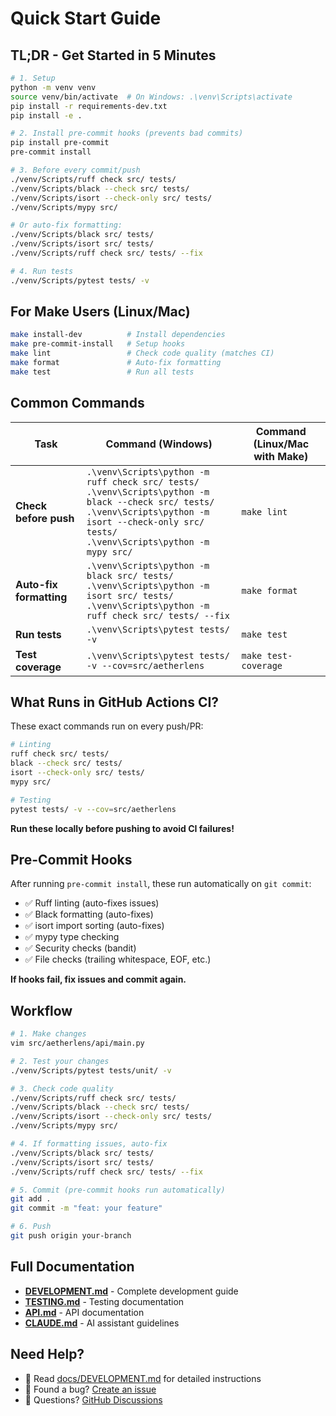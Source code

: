 # Quick Start Guide

## TL;DR - Get Started in 5 Minutes

```bash
# 1. Setup
python -m venv venv
source venv/bin/activate  # On Windows: .\venv\Scripts\activate
pip install -r requirements-dev.txt
pip install -e .

# 2. Install pre-commit hooks (prevents bad commits)
pip install pre-commit
pre-commit install

# 3. Before every commit/push
./venv/Scripts/ruff check src/ tests/
./venv/Scripts/black --check src/ tests/
./venv/Scripts/isort --check-only src/ tests/
./venv/Scripts/mypy src/

# Or auto-fix formatting:
./venv/Scripts/black src/ tests/
./venv/Scripts/isort src/ tests/
./venv/Scripts/ruff check src/ tests/ --fix

# 4. Run tests
./venv/Scripts/pytest tests/ -v
```

## For Make Users (Linux/Mac)

```bash
make install-dev          # Install dependencies
make pre-commit-install   # Setup hooks
make lint                 # Check code quality (matches CI)
make format               # Auto-fix formatting
make test                 # Run all tests
```

## Common Commands

| Task | Command (Windows) | Command (Linux/Mac with Make) |
|------|-------------------|--------------------------------|
| **Check before push** | `.\venv\Scripts\python -m ruff check src/ tests/`<br>`.\venv\Scripts\python -m black --check src/ tests/`<br>`.\venv\Scripts\python -m isort --check-only src/ tests/`<br>`.\venv\Scripts\python -m mypy src/` | `make lint` |
| **Auto-fix formatting** | `.\venv\Scripts\python -m black src/ tests/`<br>`.\venv\Scripts\python -m isort src/ tests/`<br>`.\venv\Scripts\python -m ruff check src/ tests/ --fix` | `make format` |
| **Run tests** | `.\venv\Scripts\pytest tests/ -v` | `make test` |
| **Test coverage** | `.\venv\Scripts\pytest tests/ -v --cov=src/aetherlens` | `make test-coverage` |

## What Runs in GitHub Actions CI?

These exact commands run on every push/PR:

```bash
# Linting
ruff check src/ tests/
black --check src/ tests/
isort --check-only src/ tests/
mypy src/

# Testing
pytest tests/ -v --cov=src/aetherlens
```

**Run these locally before pushing to avoid CI failures!**

## Pre-Commit Hooks

After running `pre-commit install`, these run automatically on `git commit`:

- ✅ Ruff linting (auto-fixes issues)
- ✅ Black formatting (auto-fixes)
- ✅ isort import sorting (auto-fixes)
- ✅ mypy type checking
- ✅ Security checks (bandit)
- ✅ File checks (trailing whitespace, EOF, etc.)

**If hooks fail, fix issues and commit again.**

## Workflow

```bash
# 1. Make changes
vim src/aetherlens/api/main.py

# 2. Test your changes
./venv/Scripts/pytest tests/unit/ -v

# 3. Check code quality
./venv/Scripts/ruff check src/ tests/
./venv/Scripts/black --check src/ tests/
./venv/Scripts/isort --check-only src/ tests/
./venv/Scripts/mypy src/

# 4. If formatting issues, auto-fix
./venv/Scripts/black src/ tests/
./venv/Scripts/isort src/ tests/
./venv/Scripts/ruff check src/ tests/ --fix

# 5. Commit (pre-commit hooks run automatically)
git add .
git commit -m "feat: your feature"

# 6. Push
git push origin your-branch
```

## Full Documentation

- **[DEVELOPMENT.md](docs/DEVELOPMENT.md)** - Complete development guide
- **[TESTING.md](docs/TESTING.md)** - Testing documentation
- **[API.md](docs/API.md)** - API documentation
- **[CLAUDE.md](CLAUDE.md)** - AI assistant guidelines

## Need Help?

- 📖 Read [docs/DEVELOPMENT.md](docs/DEVELOPMENT.md) for detailed instructions
- 🐛 Found a bug? [Create an issue](https://github.com/aetherlens/home/issues)
- 💬 Questions? [GitHub Discussions](https://github.com/aetherlens/home/discussions)
